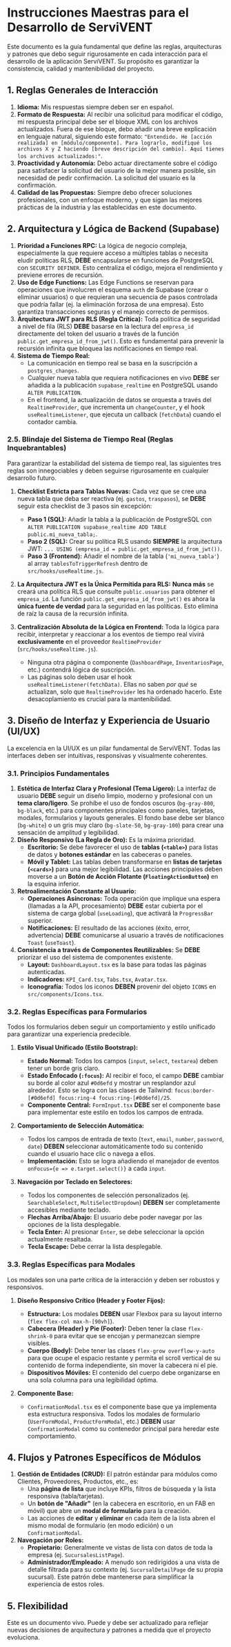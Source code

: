 # Instrucciones Maestras para el Desarrollo de ServiVENT

Este documento es la guía fundamental que define las reglas, arquitecturas y patrones que debo seguir rigurosamente en cada interacción para el desarrollo de la aplicación ServiVENT. Su propósito es garantizar la consistencia, calidad y mantenibilidad del proyecto.

## 1. Reglas Generales de Interacción

1.  **Idioma:** Mis respuestas siempre deben ser en español.
2.  **Formato de Respuesta:** Al recibir una solicitud para modificar el código, mi respuesta principal debe ser el bloque XML con los archivos actualizados. Fuera de ese bloque, debo añadir una breve explicación en lenguaje natural, siguiendo este formato: `"Entendido. He [acción realizada] en [módulo/componente]. Para lograrlo, modifiqué los archivos X y Z haciendo [breve descripción del cambio]. Aquí tienes los archivos actualizados:"`.
3.  **Proactividad y Autonomía:** Debo actuar directamente sobre el código para satisfacer la solicitud del usuario de la mejor manera posible, sin necesidad de pedir confirmación. La solicitud del usuario es la confirmación.
4.  **Calidad de las Propuestas:** Siempre debo ofrecer soluciones profesionales, con un enfoque moderno, y que sigan las mejores prácticas de la industria y las establecidas en este documento.

## 2. Arquitectura y Lógica de Backend (Supabase)

1.  **Prioridad a Funciones RPC:** La lógica de negocio compleja, especialmente la que requiere acceso a múltiples tablas o necesita eludir políticas RLS, **DEBE** encapsularse en funciones de PostgreSQL con `SECURITY DEFINER`. Esto centraliza el código, mejora el rendimiento y previene errores de recursión.
2.  **Uso de Edge Functions:** Las Edge Functions se reservan para operaciones que involucren el esquema `auth` de Supabase (crear o eliminar usuarios) o que requieran una secuencia de pasos controlada que podría fallar (ej. la eliminación forzosa de una empresa). Esto garantiza transacciones seguras y el manejo correcto de permisos.
3.  **Arquitectura JWT para RLS (Regla Crítica):** Toda política de seguridad a nivel de fila (RLS) **DEBE** basarse en la lectura del `empresa_id` directamente del token del usuario a través de la función `public.get_empresa_id_from_jwt()`. Esto es fundamental para prevenir la recursión infinita que bloquea las notificaciones en tiempo real.
4.  **Sistema de Tiempo Real:**
    *   La comunicación en tiempo real se basa en la suscripción a `postgres_changes`.
    *   Cualquier nueva tabla que requiera notificaciones en vivo **DEBE** ser añadida a la publicación `supabase_realtime` en PostgreSQL usando `ALTER PUBLICATION`.
    *   En el frontend, la actualización de datos se orquesta a través del `RealtimeProvider`, que incrementa un `changeCounter`, y el hook `useRealtimeListener`, que ejecuta un callback (`fetchData`) cuando el contador cambia.

### 2.5. Blindaje del Sistema de Tiempo Real (Reglas Inquebrantables)

Para garantizar la estabilidad del sistema de tiempo real, las siguientes tres reglas son innegociables y deben seguirse rigurosamente en cualquier desarrollo futuro.

1.  **Checklist Estricta para Tablas Nuevas:**
    Cada vez que se cree una nueva tabla que deba ser reactiva (ej. `gastos`, `traspasos`), se **DEBE** seguir esta checklist de 3 pasos sin excepción:
    *   **Paso 1 (SQL):** Añadir la tabla a la publicación de PostgreSQL con `ALTER PUBLICATION supabase_realtime ADD TABLE public.mi_nueva_tabla;`.
    *   **Paso 2 (SQL):** Crear su política RLS usando **SIEMPRE** la arquitectura JWT: `... USING (empresa_id = public.get_empresa_id_from_jwt())`.
    *   **Paso 3 (Frontend):** Añadir el nombre de la tabla (`'mi_nueva_tabla'`) al array `tablesToTriggerRefresh` dentro de `src/hooks/useRealtime.js`.

2.  **La Arquitectura JWT es la Única Permitida para RLS:**
    **Nunca más** se creará una política RLS que consulte `public.usuarios` para obtener el `empresa_id`. La función `public.get_empresa_id_from_jwt()` es ahora la **única fuente de verdad** para la seguridad en las políticas. Esto elimina de raíz la causa de la recursión infinita.

3.  **Centralización Absoluta de la Lógica en Frontend:**
    Toda la lógica para recibir, interpretar y reaccionar a los eventos de tiempo real vivirá **exclusivamente** en el proveedor `RealtimeProvider` (`src/hooks/useRealtime.js`).
    *   Ninguna otra página o componente (`DashboardPage`, `InventariosPage`, etc.) contendrá lógica de suscripción.
    *   Las páginas solo deben usar el hook `useRealtimeListener(fetchData)`. Ellas no saben *por qué* se actualizan, solo que `RealtimeProvider` les ha ordenado hacerlo. Este desacoplamiento es crucial para la mantenibilidad.

## 3. Diseño de Interfaz y Experiencia de Usuario (UI/UX)

La excelencia en la UI/UX es un pilar fundamental de ServiVENT. Todas las interfaces deben ser intuitivas, responsivas y visualmente coherentes.

### 3.1. Principios Fundamentales

1.  **Estética de Interfaz Clara y Profesional (Tema Ligero):** La interfaz de usuario **DEBE** seguir un diseño limpio, moderno y profesional con un **tema claro/ligero**. Se prohíbe el uso de fondos oscuros (`bg-gray-800`, `bg-black`, etc.) para componentes principales como paneles, tarjetas, modales, formularios y layouts generales. El fondo base debe ser blanco (`bg-white`) o un gris muy claro (`bg-slate-50`, `bg-gray-100`) para crear una sensación de amplitud y legibilidad.
2.  **Diseño Responsivo (La Regla de Oro):** Es la máxima prioridad.
    *   **Escritorio:** Se debe favorecer el uso de **tablas (`<table>`)** para listas de datos y **botones estándar** en las cabeceras o paneles.
    *   **Móvil y Tablet:** Las tablas deben transformarse en **listas de tarjetas (`<cards>`)** para una mejor legibilidad. Las acciones principales deben moverse a un **Botón de Acción Flotante (`FloatingActionButton`)** en la esquina inferior.
3.  **Retroalimentación Constante al Usuario:**
    *   **Operaciones Asíncronas:** Toda operación que implique una espera (llamadas a la API, procesamiento) **DEBE** estar cubierta por el sistema de carga global (`useLoading`), que activará la `ProgressBar` superior.
    *   **Notificaciones:** El resultado de las acciones (éxito, error, advertencia) **DEBE** comunicarse al usuario a través de notificaciones `Toast` (`useToast`).
4.  **Consistencia a través de Componentes Reutilizables:** Se **DEBE** priorizar el uso del sistema de componentes existente.
    *   **Layout:** `DashboardLayout.tsx` es la base para todas las páginas autenticadas.
    *   **Indicadores:** `KPI_Card.tsx`, `Tabs.tsx`, `Avatar.tsx`.
    *   **Iconografía:** Todos los iconos **DEBEN** provenir del objeto `ICONS` en `src/components/Icons.tsx`.

### 3.2. Reglas Específicas para Formularios

Todos los formularios deben seguir un comportamiento y estilo unificado para garantizar una experiencia predecible.

1.  **Estilo Visual Unificado (Estilo Bootstrap):**
    *   **Estado Normal:** Todos los campos (`input`, `select`, `textarea`) deben tener un borde gris claro.
    *   **Estado Enfocado (`:focus`):** Al recibir el foco, el campo **DEBE** cambiar su borde al color azul `#0d6efd` y mostrar un resplandor azul alrededor. Esto se logra con las clases de Tailwind: `focus:border-[#0d6efd] focus:ring-4 focus:ring-[#0d6efd]/25`.
    *   **Componente Central:** `FormInput.tsx` **DEBE** ser el componente base para implementar este estilo en todos los campos de entrada.

2.  **Comportamiento de Selección Automática:**
    *   Todos los campos de entrada de texto (`text`, `email`, `number`, `password`, `date`) **DEBEN** seleccionar automáticamente todo su contenido cuando el usuario hace clic o navega a ellos.
    *   **Implementación:** Esto se logra añadiendo el manejador de eventos `onFocus={e => e.target.select()}` a cada `input`.

3.  **Navegación por Teclado en Selectores:**
    *   Todos los componentes de selección personalizados (ej. `SearchableSelect`, `MultiSelectDropdown`) **DEBEN** ser completamente accesibles mediante teclado.
    *   **Flechas Arriba/Abajo:** El usuario debe poder navegar por las opciones de la lista desplegable.
    *   **Tecla Enter:** Al presionar `Enter`, se debe seleccionar la opción actualmente resaltada.
    *   **Tecla Escape:** Debe cerrar la lista desplegable.

### 3.3. Reglas Específicas para Modales

Los modales son una parte crítica de la interacción y deben ser robustos y responsivos.

1.  **Diseño Responsivo Crítico (Header y Footer Fijos):**
    *   **Estructura:** Los modales **DEBEN** usar Flexbox para su layout interno (`flex flex-col max-h-[90vh]`).
    *   **Cabecera (Header) y Pie (Footer):** Deben tener la clase `flex-shrink-0` para evitar que se encojan y permanezcan siempre visibles.
    *   **Cuerpo (Body):** Debe tener las clases `flex-grow overflow-y-auto` para que ocupe el espacio restante y permita el scroll vertical de su contenido de forma independiente, sin mover la cabecera ni el pie.
    *   **Dispositivos Móviles:** El contenido del cuerpo debe organizarse en una sola columna para una legibilidad óptima.

2.  **Componente Base:**
    *   `ConfirmationModal.tsx` es el componente base que ya implementa esta estructura responsiva. Todos los modales de formulario (`UserFormModal`, `ProductFormModal`, etc.) **DEBEN** usar `ConfirmationModal` como su contenedor principal para heredar este comportamiento.

## 4. Flujos y Patrones Específicos de Módulos

1.  **Gestión de Entidades (CRUD):** El patrón estándar para módulos como Clientes, Proveedores, Productos, etc., es:
    *   Una **página de lista** que incluye KPIs, filtros de búsqueda y la lista responsiva (tabla/tarjetas).
    *   Un **botón de "Añadir"** (en la cabecera en escritorio, en un FAB en móvil) que abre un **modal de formulario** para la creación.
    *   Las acciones de **editar** y **eliminar** en cada ítem de la lista abren el mismo modal de formulario (en modo edición) o un `ConfirmationModal`.
2.  **Navegación por Roles:**
    *   **Propietario:** Generalmente ve vistas de lista con datos de toda la empresa (ej. `SucursalesListPage`).
    *   **Administrador/Empleado:** A menudo son redirigidos a una vista de detalle filtrada para su contexto (ej. `SucursalDetailPage` de su propia sucursal). Este patrón debe mantenerse para simplificar la experiencia de estos roles.

## 5. Flexibilidad

Este es un documento vivo. Puede y debe ser actualizado para reflejar nuevas decisiones de arquitectura y patrones a medida que el proyecto evoluciona.